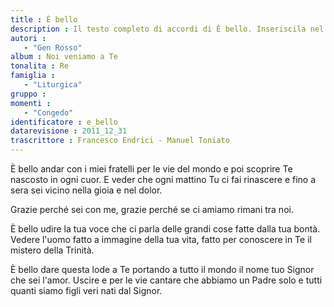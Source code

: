 ```yaml
--- 
title : È bello
description : Il testo completo di accordi di È bello. Inseriscila nel tuo canzoniere!
autori : 
   - "Gen Rosso"
album : Noi veniamo a Te
tonalita : Re
famiglia : 
   - "Liturgica"
gruppo : 
momenti : 
   - "Congedo"
identificatore : e_bello
datarevisione : 2011_12_31
trascrittore : Francesco Endrici - Manuel Toniato
--- 
```




È bello andar con i miei fratelli
per le vie del mondo e poi scoprire Te
nascosto in ogni cuor.
E veder che ogni mattino Tu
ci fai rinascere e fino a sera
sei vicino nella gioia e nel dolor.


Grazie perché sei con me,
grazie perché se ci amiamo
rimani tra noi.


È bello udire la tua voce
che ci parla delle grandi cose
fatte dalla tua bontà.
Vedere l'uomo fatto a immagine
della tua vita, fatto per conoscere
in Te il mistero della Trinità.


È bello dare questa lode a Te
portando a tutto il mondo
il nome tuo Signor che sei l'amor.
Uscire e per le vie cantare
che abbiamo un Padre solo e tutti quanti
siamo figli veri nati dal Signor.


